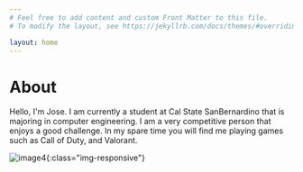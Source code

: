 ```yaml
---
# Feel free to add content and custom Front Matter to this file.
# To modify the layout, see https://jekyllrb.com/docs/themes/#overriding-theme-defaults

layout: home
---
```

# About

Hello, I'm Jose. I am currently a student at Cal State SanBernardino that is majoring in computer 
engineering. I am a very competitive person that enjoys a good challenge. In my spare time you will
find me playing games such as Call of Duty, and Valorant. 

![image4](/path/to/assets){:class="img-responsive"}
